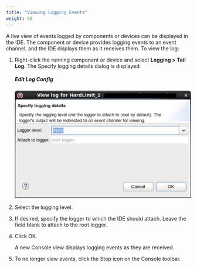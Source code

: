 ```yaml
---
title: "Viewing Logging Events"
weight: 50
---
```


A live view of events logged by components or devices can be displayed in the IDE. The component or device provides logging events to an event channel, and the IDE displays them as it receives them. To view the log:

1.  Right-click the running component or device and select **Logging > Tail Log**. The Specify logging details dialog is displayed:

    ##### Edit Log Config
    ![Edit Log Config Editor](../images/loggingdetails.png)

2.  Select the logging level.

3.  If desired, specify the logger to which the IDE should attach. Leave the field blank to attach to the root logger.

4.  Click OK.

    A new Console view displays logging events as they are received.

5.  To no longer view events, click the Stop icon on the Console toolbar.
